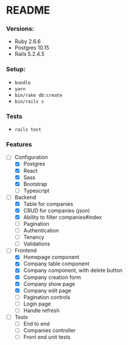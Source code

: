 # README

### Versions:
* Ruby 2.6.6
* Postgres 10.15
* Rails 5.2.4.5

### Setup:
* `bundle`
* `yarn`
* `bin/rake db:create`
* `bin/rails s`

### Tests
* `rails test`

### Features
* [ ] Configuration
  * [x] Postgres
  * [x] React
  * [x] Sass
  * [x] Bootstrap
  * [ ] Typescript
* [ ] Backend
  * [x] Table for companies
  * [x] CRUD for companies (json)
  * [x] Ability to filter companies#index
  * [ ] Pagination
  * [ ] Authentication
  * [ ] Tenancy
  * [ ] Validations
* [ ] Frontend
  * [x] Homepage component
  * [x] Company table component
  * [x] Company component, with delete button
  * [x] Company creation form
  * [x] Company show page
  * [x] Company edit page
  * [ ] Pagination controls
  * [ ] Login page
  * [ ] Handle refresh
* [ ] Tests
  * [ ] End to end
  * [ ] Companies controller
  * [ ] Front end unit tests
